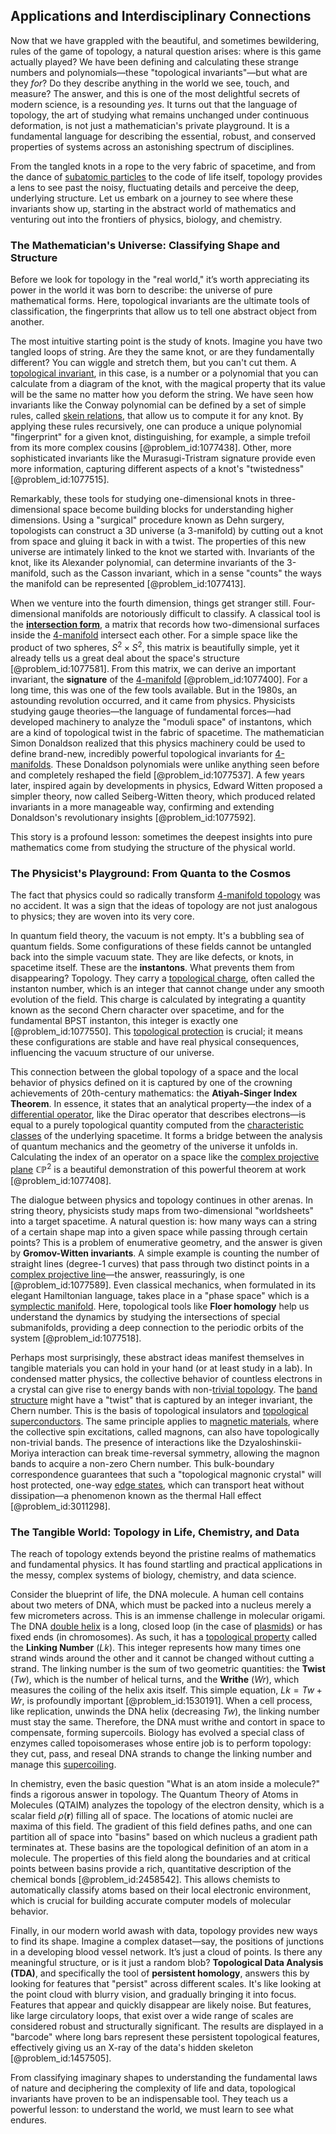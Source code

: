 ## Applications and Interdisciplinary Connections

Now that we have grappled with the beautiful, and sometimes bewildering, rules of the game of topology, a natural question arises: where is this game actually played? We have been defining and calculating these strange numbers and polynomials—these "topological invariants"—but what are they *for*? Do they describe anything in the world we see, touch, and measure? The answer, and this is one of the most delightful secrets of modern science, is a resounding *yes*. It turns out that the language of topology, the art of studying what remains unchanged under continuous deformation, is not just a mathematician's private playground. It is a fundamental language for describing the essential, robust, and conserved properties of systems across an astonishing spectrum of disciplines.

From the tangled knots in a rope to the very fabric of spacetime, and from the dance of [subatomic particles](@article_id:141998) to the code of life itself, topology provides a lens to see past the noisy, fluctuating details and perceive the deep, underlying structure. Let us embark on a journey to see where these invariants show up, starting in the abstract world of mathematics and venturing out into the frontiers of physics, biology, and chemistry.

### The Mathematician's Universe: Classifying Shape and Structure

Before we look for topology in the "real world," it’s worth appreciating its power in the world it was born to describe: the universe of pure mathematical forms. Here, topological invariants are the ultimate tools of classification, the fingerprints that allow us to tell one abstract object from another.

The most intuitive starting point is the study of knots. Imagine you have two tangled loops of string. Are they the same knot, or are they fundamentally different? You can wiggle and stretch them, but you can't cut them. A [topological invariant](@article_id:141534), in this case, is a number or a polynomial that you can calculate from a diagram of the knot, with the magical property that its value will be the same no matter how you deform the string. We have seen how invariants like the Conway polynomial can be defined by a set of simple rules, called [skein relations](@article_id:161209), that allow us to compute it for any knot. By applying these rules recursively, one can produce a unique polynomial "fingerprint" for a given knot, distinguishing, for example, a simple trefoil from its more complex cousins [@problem_id:1077438]. Other, more sophisticated invariants like the Murasugi-Tristram signature provide even more information, capturing different aspects of a knot's "twistedness" [@problem_id:1077515].

Remarkably, these tools for studying one-dimensional knots in three-dimensional space become building blocks for understanding higher dimensions. Using a "surgical" procedure known as Dehn surgery, topologists can construct a 3D universe (a 3-manifold) by cutting out a knot from space and gluing it back in with a twist. The properties of this new universe are intimately linked to the knot we started with. Invariants of the knot, like its Alexander polynomial, can determine invariants of the 3-manifold, such as the Casson invariant, which in a sense "counts" the ways the manifold can be represented [@problem_id:1077413].

When we venture into the fourth dimension, things get stranger still. Four-dimensional manifolds are notoriously difficult to classify. A classical tool is the **[intersection form](@article_id:160581)**, a matrix that records how two-dimensional surfaces inside the [4-manifold](@article_id:161353) intersect each other. For a simple space like the product of two spheres, $S^2 \times S^2$, this matrix is beautifully simple, yet it already tells us a great deal about the space's structure [@problem_id:1077581]. From this matrix, we can derive an important invariant, the **signature** of the [4-manifold](@article_id:161353) [@problem_id:1077400]. For a long time, this was one of the few tools available. But in the 1980s, an astounding revolution occurred, and it came from physics. Physicists studying gauge theories—the language of fundamental forces—had developed machinery to analyze the "moduli space" of instantons, which are a kind of topological twist in the fabric of spacetime. The mathematician Simon Donaldson realized that this physics machinery could be used to define brand-new, incredibly powerful topological invariants for [4-manifolds](@article_id:196073). These Donaldson polynomials were unlike anything seen before and completely reshaped the field [@problem_id:1077537]. A few years later, inspired again by developments in physics, Edward Witten proposed a simpler theory, now called Seiberg-Witten theory, which produced related invariants in a more manageable way, confirming and extending Donaldson's revolutionary insights [@problem_id:1077592].

This story is a profound lesson: sometimes the deepest insights into pure mathematics come from studying the structure of the physical world.

### The Physicist's Playground: From Quanta to the Cosmos

The fact that physics could so radically transform [4-manifold topology](@article_id:187383) was no accident. It was a sign that the ideas of topology are not just analogous to physics; they are woven into its very core.

In quantum field theory, the vacuum is not empty. It's a bubbling sea of quantum fields. Some configurations of these fields cannot be untangled back into the simple vacuum state. They are like defects, or knots, in spacetime itself. These are the **instantons**. What prevents them from disappearing? Topology. They carry a [topological charge](@article_id:141828), often called the instanton number, which is an integer that cannot change under any smooth evolution of the field. This charge is calculated by integrating a quantity known as the second Chern character over spacetime, and for the fundamental BPST instanton, this integer is exactly one [@problem_id:1077550]. This [topological protection](@article_id:144894) is crucial; it means these configurations are stable and have real physical consequences, influencing the vacuum structure of our universe.

This connection between the global topology of a space and the local behavior of physics defined on it is captured by one of the crowning achievements of 20th-century mathematics: the **Atiyah-Singer Index Theorem**. In essence, it states that an analytical property—the index of a [differential operator](@article_id:202134), like the Dirac operator that describes electrons—is equal to a purely topological quantity computed from the [characteristic classes](@article_id:160102) of the underlying spacetime. It forms a bridge between the analysis of quantum mechanics and the geometry of the universe it unfolds in. Calculating the index of an operator on a space like the [complex projective plane](@article_id:262167) $\mathbb{CP}^2$ is a beautiful demonstration of this powerful theorem at work [@problem_id:1077408].

The dialogue between physics and topology continues in other arenas. In string theory, physicists study maps from two-dimensional "worldsheets" into a target spacetime. A natural question is: how many ways can a string of a certain shape map into a given space while passing through certain points? This is a problem of enumerative geometry, and the answer is given by **Gromov-Witten invariants**. A simple example is counting the number of straight lines (degree-1 curves) that pass through two distinct points in a [complex projective line](@article_id:276454)—the answer, reassuringly, is one [@problem_id:1077589]. Even classical mechanics, when formulated in its elegant Hamiltonian language, takes place in a "phase space" which is a [symplectic manifold](@article_id:637276). Here, topological tools like **Floer homology** help us understand the dynamics by studying the intersections of special submanifolds, providing a deep connection to the periodic orbits of the system [@problem_id:1077518].

Perhaps most surprisingly, these abstract ideas manifest themselves in tangible materials you can hold in your hand (or at least study in a lab). In condensed matter physics, the collective behavior of countless electrons in a crystal can give rise to energy bands with non-[trivial topology](@article_id:153515). The [band structure](@article_id:138885) might have a "twist" that is captured by an integer invariant, the Chern number. This is the basis of topological insulators and [topological superconductors](@article_id:146291). The same principle applies to [magnetic materials](@article_id:137459), where the collective spin excitations, called magnons, can also have topologically non-trivial bands. The presence of interactions like the Dzyaloshinskii-Moriya interaction can break time-reversal symmetry, allowing the magnon bands to acquire a non-zero Chern number. This bulk-boundary correspondence guarantees that such a "topological magnonic crystal" will host protected, one-way [edge states](@article_id:142019), which can transport heat without dissipation—a phenomenon known as the thermal Hall effect [@problem_id:3011298].

### The Tangible World: Topology in Life, Chemistry, and Data

The reach of topology extends beyond the pristine realms of mathematics and fundamental physics. It has found startling and practical applications in the messy, complex systems of biology, chemistry, and data science.

Consider the blueprint of life, the DNA molecule. A human cell contains about two meters of DNA, which must be packed into a nucleus merely a few micrometers across. This is an immense challenge in molecular origami. The DNA [double helix](@article_id:136236) is a long, closed loop (in the case of [plasmids](@article_id:138983)) or has fixed ends (in chromosomes). As such, it has a [topological property](@article_id:141111) called the **Linking Number** ($Lk$). This integer represents how many times one strand winds around the other and it cannot be changed without cutting a strand. The linking number is the sum of two geometric quantities: the **Twist** ($Tw$), which is the number of helical turns, and the **Writhe** ($Wr$), which measures the coiling of the helix axis itself. This simple equation, $Lk = Tw + Wr$, is profoundly important [@problem_id:1530191]. When a cell process, like replication, unwinds the DNA helix (decreasing $Tw$), the linking number must stay the same. Therefore, the DNA must writhe and contort in space to compensate, forming supercoils. Biology has evolved a special class of enzymes called topoisomerases whose entire job is to perform topology: they cut, pass, and reseal DNA strands to change the linking number and manage this [supercoiling](@article_id:156185).

In chemistry, even the basic question "What is an atom inside a molecule?" finds a rigorous answer in topology. The Quantum Theory of Atoms in Molecules (QTAIM) analyzes the topology of the electron density, which is a scalar field $\rho(\mathbf{r})$ filling all of space. The locations of atomic nuclei are maxima of this field. The gradient of this field defines paths, and one can partition all of space into "basins" based on which nucleus a gradient path terminates at. These basins are the topological definition of an atom in a molecule. The properties of this field along the boundaries and at critical points between basins provide a rich, quantitative description of the chemical bonds [@problem_id:2458542]. This allows chemists to automatically classify atoms based on their local electronic environment, which is crucial for building accurate computer models of molecular behavior.

Finally, in our modern world awash with data, topology provides new ways to find its shape. Imagine a complex dataset—say, the positions of junctions in a developing blood vessel network. It’s just a cloud of points. Is there any meaningful structure, or is it just a random blob? **Topological Data Analysis (TDA)**, and specifically the tool of **persistent homology**, answers this by looking for features that "persist" across different scales. It's like looking at the point cloud with blurry vision, and gradually bringing it into focus. Features that appear and quickly disappear are likely noise. But features, like large circulatory loops, that exist over a wide range of scales are considered robust and structurally significant. The results are displayed in a "barcode" where long bars represent these persistent topological features, effectively giving us an X-ray of the data's hidden skeleton [@problem_id:1457505].

From classifying imaginary shapes to understanding the fundamental laws of nature and deciphering the complexity of life and data, topological invariants have proven to be an indispensable tool. They teach us a powerful lesson: to understand the world, we must learn to see what endures.